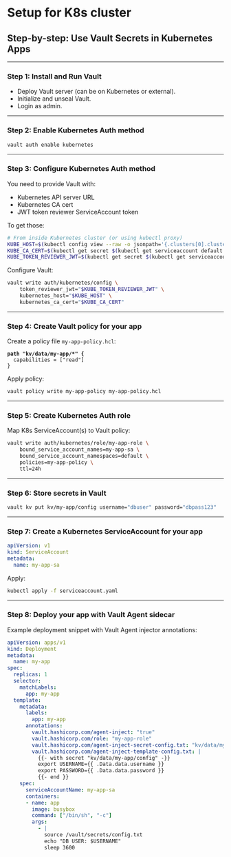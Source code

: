 # Setup for K8s cluster

## Step-by-step: Use Vault Secrets in Kubernetes Apps

***

### Step 1: **Install and Run Vault**

* Deploy Vault server (can be on Kubernetes or external).
* Initialize and unseal Vault.
* Login as admin.

***

### Step 2: **Enable Kubernetes Auth method**

```bash
vault auth enable kubernetes
```

***

### Step 3: **Configure Kubernetes Auth method**

You need to provide Vault with:

* Kubernetes API server URL
* Kubernetes CA cert
* JWT token reviewer ServiceAccount token

To get those:

```bash
# From inside Kubernetes cluster (or using kubectl proxy)
KUBE_HOST=$(kubectl config view --raw -o jsonpath='{.clusters[0].cluster.server}')
KUBE_CA_CERT=$(kubectl get secret $(kubectl get serviceaccount default -o jsonpath='{.secrets[0].name}') -o jsonpath='{.data.ca\.crt}' | base64 --decode)
KUBE_TOKEN_REVIEWER_JWT=$(kubectl get secret $(kubectl get serviceaccount default -o jsonpath='{.secrets[0].name}') -o jsonpath='{.data.token}' | base64 --decode)
```

Configure Vault:

```bash
vault write auth/kubernetes/config \
    token_reviewer_jwt="$KUBE_TOKEN_REVIEWER_JWT" \
    kubernetes_host="$KUBE_HOST" \
    kubernetes_ca_cert="$KUBE_CA_CERT"
```

***

### Step 4: **Create Vault policy for your app**

Create a policy file `my-app-policy.hcl`:

<pre class="language-hcl"><code class="lang-hcl"><strong>path "kv/data/my-app/*" {
</strong>  capabilities = ["read"]
}
</code></pre>

Apply policy:

```bash
vault policy write my-app-policy my-app-policy.hcl
```

***

### Step 5: **Create Kubernetes Auth role**

Map K8s ServiceAccount(s) to Vault policy:

```bash
vault write auth/kubernetes/role/my-app-role \
    bound_service_account_names=my-app-sa \
    bound_service_account_namespaces=default \
    policies=my-app-policy \
    ttl=24h
```

***

### Step 6: **Store secrets in Vault**

```bash
vault kv put kv/my-app/config username="dbuser" password="dbpass123"
```

***

### Step 7: **Create a Kubernetes ServiceAccount for your app**

```yaml
apiVersion: v1
kind: ServiceAccount
metadata:
  name: my-app-sa
```

Apply:

```bash
kubectl apply -f serviceaccount.yaml
```

***

### Step 8: **Deploy your app with Vault Agent sidecar**

Example deployment snippet with Vault Agent injector annotations:

```yaml
apiVersion: apps/v1
kind: Deployment
metadata:
  name: my-app
spec:
  replicas: 1
  selector:
    matchLabels:
      app: my-app
  template:
    metadata:
      labels:
        app: my-app
      annotations:
        vault.hashicorp.com/agent-inject: "true"
        vault.hashicorp.com/role: "my-app-role"
        vault.hashicorp.com/agent-inject-secret-config.txt: "kv/data/my-app/config"
        vault.hashicorp.com/agent-inject-template-config.txt: |
          {{- with secret "kv/data/my-app/config" -}}
          export USERNAME={{ .Data.data.username }}
          export PASSWORD={{ .Data.data.password }}
          {{- end }}
    spec:
      serviceAccountName: my-app-sa
      containers:
      - name: app
        image: busybox
        command: ["/bin/sh", "-c"]
        args:
          - |
            source /vault/secrets/config.txt
            echo "DB USER: $USERNAME"
            sleep 3600
```
